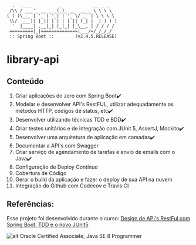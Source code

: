 ```
  .   ____          _            __ _ _
 /\\ / ___'_ __ _ _(_)_ __  __ _ \ \ \ \
( ( )\___ | '_ | '_| | '_ \/ _` | \ \ \ \
 \\/  ___)| |_)| | | | | || (_| |  ) ) ) )
  '  |____| .__|_| |_|_| |_\__, | / / / /
 =========|_|==============|___/=/_/_/_/
 :: Spring Boot ::        (v2.4.5.RELEASE)
```

# library-api

## Conteúdo
1. Criar aplicações do zero com Spring Boot:heavy_check_mark:
2. Modelar e desenvolver API's RestFUL, utilizar adequadamente os métodos HTTP, códigos de status, etc:heavy_check_mark:
3. Desenvolver utilizando técnicas TDD e BDD:heavy_check_mark:
4. Criar testes unitários e de integração com JUnit 5, AssertJ, Mockito:heavy_check_mark:
5. Desenvolver uma arquitetura de aplicação em camadas:heavy_check_mark:
6. Documentar a API's com Swagger
7. Criar serviço de agendamento de tarefas e envio de emails com o Java:heavy_check_mark:
8. Configuração de Deploy Contínuo
9. Cobertura de Código
10. Gerar o build da aplicação e fazer o deploy de sua API na nuvem
11. Integração do Github com Codecov e Travis CI

## Referências:
Esse projeto foi desenvolvido durante o curso: [Design de API's RestFul com Spring Boot, TDD e o novo JUnit5
](https://www.udemy.com/course/design-de-apis-restful-com-tdd-spring-boot-e-junit-5/) 


![alt Oracle Certified Associate, Java SE 8 Programmer](https://images.credly.com/size/340x340/images/a9848abf-f8bd-474d-a9b4-6086da11a916/Oracle_Associates_Badge__1_.png)
